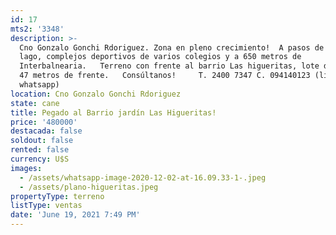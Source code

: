 ```yaml
---
id: 17
mts2: '3348'
description: >-
  Cno Gonzalo Gonchi Rdoriguez. Zona en pleno crecimiento!  A pasos de Haras del
  lago, complejos deportivos de varios colegios y a 650 metros de
  Interbalnearia.   Terreno con frente al barrio Las higueritas, lote de 3348m2,
  47 metros de frente.   Consúltanos!     T. 2400 7347 C. 094140123 (línea
  whatsapp)
location: Cno Gonzalo Gonchi Rdoriguez
state: cane
title: Pegado al Barrio jardín Las Higueritas!
price: '480000'
destacada: false
soldout: false
rented: false
currency: U$S
images:
  - /assets/whatsapp-image-2020-12-02-at-16.09.33-1-.jpeg
  - /assets/plano-higueritas.jpeg
propertyType: terreno
listType: ventas
date: 'June 19, 2021 7:49 PM'
---
```


